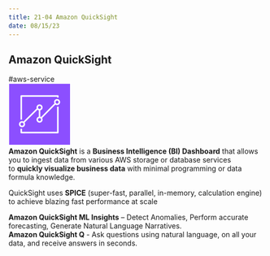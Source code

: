 ```yaml
---
title: 21-04 Amazon QuickSight
date: 08/15/23
---
```


## Amazon QuickSight

\#aws-service   
![75](images/icons/QuickSight_Icon.png)  
**Amazon QuickSight** is a **Business Intelligence (BI) Dashboard** that allows you to ingest data from various AWS storage or database services to **quickly visualize business data** with minimal programming or data formula knowledge.

QuickSight uses **SPICE** (super-fast, parallel, in-memory, calculation engine) to achieve blazing fast performance at scale

**Amazon QuickSight ML Insights** – Detect Anomalies, Perform accurate forecasting, Generate Natural Language Narratives.  
**Amazon QuickSight Q** - Ask questions using natural language, on all your data, and receive answers in seconds.
